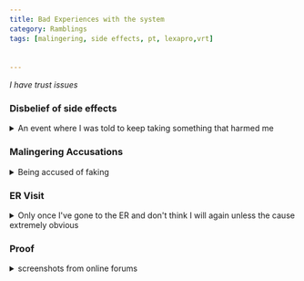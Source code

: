 ```yaml
---
title: Bad Experiences with the system
category: Ramblings
tags: [malingering, side effects, pt, lexapro,vrt]


---
```


<i>
I have trust issues
</i> 





### Disbelief of side effects

<details><summary>An event where I was told to keep taking something that harmed me </summary> 


I used to disregard mild side effects, thinking they might be from something else or a placebo effect. But there were instances when it was unmistakable, like with Lexapro. After a few days on it, I experienced constant shaking, sickness, and strange sensations. My sleep patterns were erratic; I'd either fall asleep instantly or feel like I'd been awake all day upon waking.

I called my doctor's office, and they assured me these initial symptoms were normal, suggesting I take the prescribed hydroxyzine alongside it. Trusting my doctor, I tried to ignore the symptoms. However, on the seventh day, I woke up, got ready for work, and suddenly felt a shock up my spine. I lost sensation in my limbs, collapsed, and experienced total paralysis with no breathing or heartbeat. It was a terrifying experience, and I couldn't even scream. After a minute, I regained feeling and hyperventilated.

I called my doctor's office, who advised me to come in without driving. They found elevated vitals and nystagmus but didn't see anything requiring an ER visit. Strangely, my doctor insisted I continue the medication and claimed it was just a placebo in the first month. His reaction left a lasting fear of medication, as I worry there won't be help if something goes wrong. I should have changed doctors, but I hesitated due to the time invested with him and self-doubt about my actions during this incident.
Also he had agreed to do further testing as I felt something was very wrong.  

</details> 


### Malingering Accusations
<details> <summary> Being accused of faking </summary>

I keep my medical records for accurate reference due to my cognitive and memory issues, relying on OCR technology for recall. When I requested records from my physical therapist (PT), I noticed they mentioned my absence between my initial evaluation and the start of therapy, suggesting I might be malingering. They also questioned the validity of my condition, noting that I briefly stood still while they applied straps and then continued to wobble.  
<br>
I could have explained the reasons behind these actions (e.g., delays due to financial issues, surgery, the pandemic, and transportation challenges). Additionally, my blood pressure issue affects my vestibular system, so calf tightening briefly stabilizes me but worsens it when released. Ironically, But they assumed and documented without asking. I worry that future physicians might side with the PT, dismissing my case due to this written statement.  
<br>
I didn't know how to resolve this at the time. Consulting with a psychologist and others, I received mixed advice. Some suggested filing a complaint and correcting it, while others believed the correction might draw more attention and considered it just an opinion. Given the small city and potential system backlash, I hesitated.   
<br>
I've been warned that this incident could harm future attempts at Social Security Disability Insurance (SSDI) if I become unable to work due to my condition. This casual approach by my PT, especially after I confided in them about the importance of keeping myself employed as I could end up homeless, has left me feeling betrayed. There appeared to be no turmoil between us and she was quite pleasant. The whole situation really messed with my head. 
<br>

<img src="/assets/img/malingering.png">


</details>

### ER Visit
<details><summary> Only once I've gone to the ER and don't think I will again unless the cause extremely obvious</summary> 
I went to the ER a long time ago because I kept fainting over and over. I was barely conscious and they kept accusing me of drug use while I was too confused and out of it to understand why they were so insistent on me "fessing up". Lectured me for using weed when I was younger and blamed it on that. Wrote on my chart that I am involved in illicit drug use. Then blamed it on the one cup of coffee I had that morning. I tried to show them everytime I stood up, everything would crash but they kept forcing me to lay back down and wouldn't catch it on any monitors. I was drug tested which was clean and they didn't say anything much after that... wheeled into the billing department then told to leave. I sat outside continuing to pass out on the sidewalk. Made me feel both worse and better when I found out this was a common thing for patients and even happened to a few others I know of. 
</details>

### Proof
<details><summary>screenshots from online forums</summary>
I thought it was something I was doing wrong for a while until I realized this is just what happens when you have these symptoms and no answers.   
Got me a bit curious about why, with all their education, they can assume malice/laziness so confidently. I personally know the symptoms I have are debilitating and very real so how many others are they treating poorly? Apparently a lot.    <br>
There's also quite a few web forums particularly designed to follow patient's social media pages and after reading over these for a long time I've noticed many are healthcare workers themselves. They laugh at and mock the patients even when they die. Constantly following them. Their discussions come up when you search for that patient's alias. Even after their death they continue to follow the patient's families and remark how much happier their family must be without them.  <br>
Funny enough when HCWs get a condition like this themselves it goes one of two ways. It's so mild that they can continue working and double down on their theories that the patients are drama queens, or if they have to quit working, the medical system turns against them. 

Another reason I'm not really getting much worked up anymore. 
<br>
<img src="/assets/img/reddit1.jpg">
<br>
<img src="/assets/img/reddit2.PNG">




</details>





